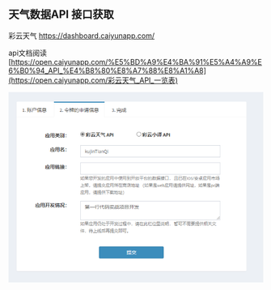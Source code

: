 ## 天气数据API 接口获取

彩云天气 https://dashboard.caiyunapp.com/

api文档阅读 [https://open.caiyunapp.com/%E5%BD%A9%E4%BA%91%E5%A4%A9%E6%B0%94_API_%E4%B8%80%E8%A7%88%E8%A1%A8](https://open.caiyunapp.com/彩云天气_API_一览表)

![image-20200714172407951](https://raw.githubusercontent.com/kujin521/Typora_images/master/img/image-%E5%A4%A9%E6%B0%A3app.png)

